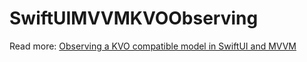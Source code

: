 # SwiftUIMVVMKVOObserving

Read more: [Observing a KVO compatible model in SwiftUI and MVVM](https://augmentedcode.io/?p=1810)
